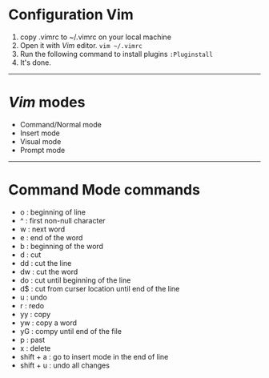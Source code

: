 # Configuration **Vim**
1. copy .vimrc to ~/.vimrc on your local machine
2. Open it with *Vim* editor. `vim ~/.vimrc`
3. Run the following command to install plugins `:Pluginstall`
4. It's done.

----------------------------------------------------------------
# *Vim* modes
- Command/Normal mode
- Insert mode
- Visual mode
- Prompt mode


----------------------------------------------------------------
# Command Mode commands 
- o         : beginning of line
- ^         : first non-null character
- w         : next word
- e         : end of the word
- b         : beginning of the word
- d         : cut
- dd        : cut the line
- dw        : cut the word
- do        : cut until beginning of the line
- d$        : cut from curser location until end of the line
- u         : undo
- r         : redo
- yy        : copy
- yw        : copy a word
- yG        : compy until end of the file
- p         : past
- x         : delete
- shift + a : go to insert mode in the end of line
- shift + u : undo all changes
  
